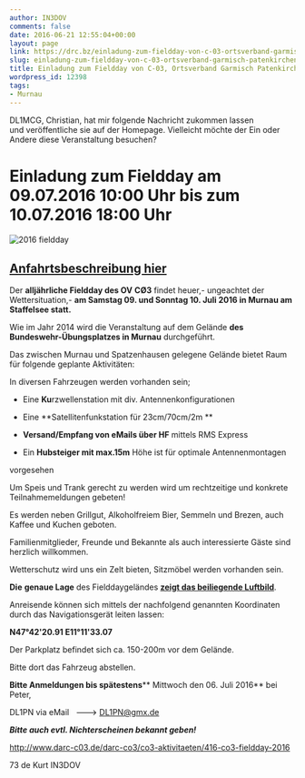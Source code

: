```yaml
---
author: IN3DOV
comments: false
date: 2016-06-21 12:55:04+00:00
layout: page
link: https://drc.bz/einladung-zum-fieldday-von-c-03-ortsverband-garmisch-patenkirchen/
slug: einladung-zum-fieldday-von-c-03-ortsverband-garmisch-patenkirchen
title: Einladung zum Fieldday von C-03, Ortsverband Garmisch Patenkirchen
wordpress_id: 12398
tags:
- Murnau
---
```


DL1MCG, Christian, hat mir folgende Nachricht zukommen lassen und veröffentliche sie auf der Homepage. Vielleicht möchte der Ein oder Andere diese Veranstaltung besuchen?


# Einladung zum Fieldday am 09.07.2016 10:00 Uhr bis zum 10.07.2016 18:00 Uhr


![2016 fieldday](http://www.darc-c03.de/images/stories/dl1pn/2016-fieldday/2016-fieldday-beispielbild-SDC15392-320px.jpg)


## [Anfahrtsbeschreibung hier](http://www.darc-c03.de/events/27-fieldday-in-murnau)




Der **alljährliche Fieldday des OV** **CØ3** findet heuer,- ungeachtet der Wettersituation,- **am Samstag 09. und Sonntag 10. Juli 2016 in Murnau am Staffelsee statt.**

Wie im Jahr 2014 wird die Veranstaltung auf dem Gelände **des Bundeswehr-Übungsplatzes in Murnau** durchgeführt.

Das zwischen Murnau und Spatzenhausen gelegene Gelände bietet Raum für folgende geplante Aktivitäten:

In diversen Fahrzeugen werden vorhanden sein;



- Eine **Ku**rzwellenstation mit div. Antennenkonfigurationen

- Eine **Satellitenfunkstation für 23cm/70cm/2m **

- **Versand/Empfang von eMails über HF** mittels RMS Express

- Ein **Hubsteiger mit max.15m** Höhe ist für optimale Antennenmontagen

vorgesehen

Um Speis und Trank gerecht zu werden wird um rechtzeitige und konkrete Teilnahmemeldungen gebeten!

Es werden neben Grillgut, Alkoholfreiem Bier, Semmeln und Brezen, auch Kaffee und Kuchen geboten.

Familienmitglieder, Freunde und Bekannte als auch interessierte Gäste sind herzlich willkommen.

Wetterschutz wird uns ein Zelt bieten, Sitzmöbel werden vorhanden sein.

**Die** **genaue Lage** des Fielddaygeländes [**zeigt das beiliegende Luftbild**](http://www.darc-c03.de/events/27-fieldday-in-murnau).

Anreisende können sich mittels der nachfolgend genannten Koordinaten durch das Navigationsgerät leiten lassen:

**N47°42'20.91 E11°11'33.07**

Der Parkplatz befindet sich ca. 150-200m vor dem Gelände.

Bitte dort das Fahrzeug abstellen.

**Bitte Anmeldungen bis spätestens**** Mittwoch den 06. Juli 2016** bei Peter,

DL1PN via eMail   ---> [DL1PN@gmx.de](mailto:DL1PN@gmx.de)

**_Bitte auch evtl. Nichterscheinen bekannt geben!_**

http://www.darc-c03.de/darc-co3/co3-aktivitaeten/416-co3-fieldday-2016

73 de Kurt IN3DOV
